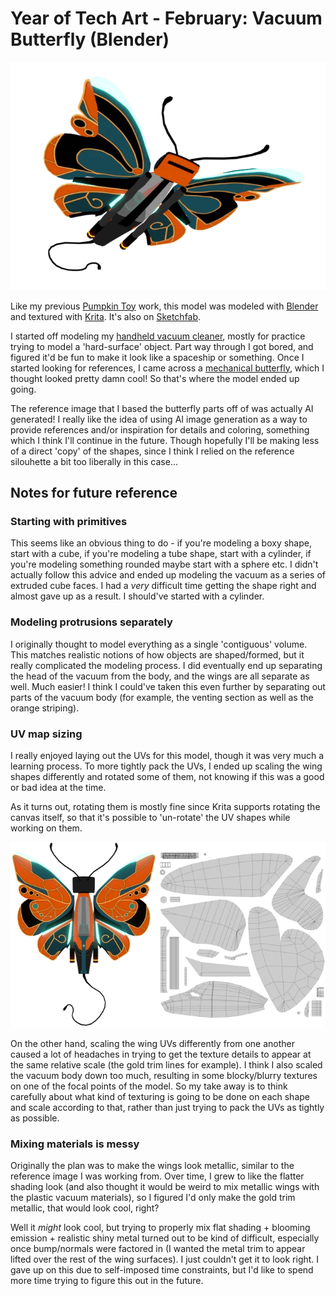 # Year of Tech Art - February: Vacuum Butterfly (Blender)

<p align="center">
  <img src="github_images/render_below.webp">
</p>

Like my previous [Pumpkin Toy](https://github.com/heyoeyo/YoTA_01_Pumpkin_Toy) work, this model was modeled with [Blender](https://www.blender.org/) and textured with [Krita](https://krita.org/). It's also on [Sketchfab](https://skfb.ly/oEIvS).

I started off modeling my [handheld vacuum cleaner](https://canada.bissell.com/pet-hair-eraser-pet-pro-lithium-ion-max-cordless-hand-vacuum-2390C.html), mostly for practice trying to model a 'hard-surface' object. Part way through I got bored, and figured it'd be fun to make it look like a spaceship or something. Once I started looking for references, I came across a [mechanical butterfly](https://lexica.art/prompt/dc99338a-2ded-4170-8b5e-2edc7edb2cc2), which I thought looked pretty damn cool! So that's where the model ended up going.

The reference image that I based the butterfly parts off of was actually AI generated! I really like the idea of using AI image generation as a way to provide references and/or inspiration for details and coloring, something which I think I'll continue in the future. Though hopefully I'll be making less of a direct 'copy' of the shapes, since I think I relied on the reference silouhette a bit too liberally in this case...


## Notes for future reference

### Starting with primitives

This seems like an obvious thing to do - if you're modeling a boxy shape, start with a cube, if you're modeling a tube shape, start with a cylinder, if you're modeling something rounded maybe start with a sphere etc. I didn't actually follow this advice and ended up modeling the vacuum as a series of extruded cube faces. I had a *very* difficult time getting the shape right and almost gave up as a result. I should've started with a cylinder.


### Modeling protrusions separately

I originally thought to model everything as a single 'contiguous' volume. This matches realistic notions of how objects are shaped/formed, but it really complicated the modeling process. I did eventually end up separating the head of the vacuum from the body, and the wings are all separate as well. Much easier! I think I could've taken this even further by separating out parts of the vacuum body (for example, the venting section as well as the orange striping).


### UV map sizing

I really enjoyed laying out the UVs for this model, though it was very much a learning process. To more tightly pack the UVs, I ended up scaling the wing shapes differently and rotated some of them, not knowing if this was a good or bad idea at the time.

As it turns out, rotating them is mostly fine since Krita supports rotating the canvas itself, so that it's possible to 'un-rotate' the UV shapes while working on them.

<p align="center">
  <img src="github_images/render_vs_uvs.webp">
</p>

On the other hand, scaling the wing UVs differently from one another caused a lot of headaches in trying to get the texture details to appear at the same relative scale (the gold trim lines for example). I think I also scaled the vacuum body down too much, resulting in some blocky/blurry textures on one of the focal points of the model. So my take away is to think carefully about what kind of texturing is going to be done on each shape and scale according to that, rather than just trying to pack the UVs as tightly as possible.


### Mixing materials is messy

Originally the plan was to make the wings look metallic, similar to the reference image I was working from. Over time, I grew to like the flatter shading look (and also thought it would be weird to mix metallic wings with the plastic vacuum materials), so I figured I'd only make the gold trim metallic, that would look cool, right?

Well it *might* look cool, but trying to properly mix flat shading + blooming emission + realistic shiny metal turned out to be kind of difficult, especially once bump/normals were factored in (I wanted the metal trim to appear lifted over the rest of the wing surfaces). I just couldn't get it to look right. I gave up on this due to self-imposed time constraints, but I'd like to spend more time trying to figure this out in the future.